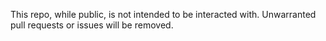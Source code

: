 This repo, while public, is not intended to be interacted with. Unwarranted pull requests or issues will be removed.
